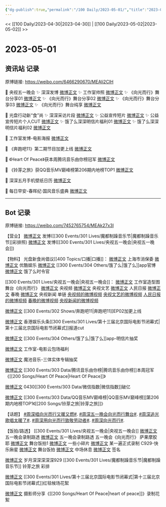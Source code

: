 ```yaml
---
{"dg-publish":true,"permalink":"/100 Daily/2023-05-01/","title":"2023-05-01","created":"2023-05-04T11:24:27.000+08:00","updated":"2023-05-04T11:54:25.000+08:00"}
---
```



<< [[100 Daily/2023-04-30\|2023-04-30]] | [[100 Daily/2023-05-02\|2023-05-02]] >>

# 2023-05-01

## 资讯站 记录

原博链接: https://weibo.com/6466290670/MEAli2ClH

💫 央视五一晚会
✨ 深深发博 [微博正文](https://weibo.com/6466290670/4896720795992897)
✨ 工作室帅照 [微博正文](https://weibo.com/6466290670/4896712764426748)
✨ 《向光而行》舞台分享01 [微博正文](https://weibo.com/6466290670/4896704664703666)
✨ 《向光而行》舞台分享02 [微博正文](https://weibo.com/6466290670/4896702882126485)
✨ 《向光而行》舞台分享03 [微博正文](https://weibo.com/6466290670/4896696633132037)
✨ 《向光而行》舞台纯享 [微博正文](https://weibo.com/6466290670/4896710868076913)

💫 光盘行动新“食”尚
✨ 深深采访片段 [微博正文](https://weibo.com/6466290670/4896536171381524)
✨ 公益宣传短片 [微博正文](https://weibo.com/6466290670/4896535818538668)
✨ 公益宣传短片个人CUT [微博正文](https://weibo.com/6466290670/4896619427796299)
✨ 饿了么深深明信片福利01 [微博正文](https://weibo.com/6466290670/4896559101119672)
✨ 饿了么深深明信片福利02 [微博正文](https://weibo.com/6466290670/4896535051243776)

💫 工作室发博-电影海报 [微博正文](https://weibo.com/6466290670/4896634367905191)

💫 《奔跑吧11》第二期节目加更上线 [微博正文](https://weibo.com/6466290670/4896589048975553)

💫 《Heart Of Peace》获本周腾讯音乐由你榜冠军 [微博正文](https://weibo.com/6466290670/4896577410039939)

💫 《铃芽之旅》获QQ音乐MV巅峰榜第206期内地榜TOP1 [微博正文](https://weibo.com/6466290670/4896643847817595)

💫 深深五月手机壁纸日历 [微博正文](https://weibo.com/6466290670/4896589862668524)

💫 每日早安-春晖纪·国风音乐盛典 [微博正文](https://weibo.com/6466290670/4896499425347222)

---
## Bot 记录

原博链接: https://weibo.com/7452765754/MEAk27x3l

【营业】
[微博正文](http://weibo.com/1736988591/MErev8Imv) 发博([[300 Events/301 Lives/魔都制躁音乐节\|魔都制躁音乐节]]彩排照)
[微博正文](http://weibo.com/1736988591/MEA8didMs) 发博([[300 Events/301 Lives/央视五一晚会\|央视五一晚会]])

【物料】
光盘新食尚倡议[[400 Topics/口播\|口播]]：
[微博正文](http://weibo.com/3511690595/MEuUnoJrm) 上海市消保委
[微博正文](http://weibo.com/1763415704/MExfVbdjd) 优酷娱乐
[微博正文](http://weibo.com/5117812753/MEv6e0wkJ) [[300 Events/304 Others/饿了么\|饿了么]]app官博
[微博正文](http://weibo.com/7756461320/MEv6dsatI) 饿了么时令官

[[300 Events/301 Lives/央视五一晚会\|央视五一晚会]]：
[微博正文](https://weibo.com/7478855230/MEzV57Wzs) 工作室造型图
舞台《向光而行》
[微博正文](http://weibo.com/7211561239/MEzxJzdS8) 央视频
[微博正文](http://weibo.com/2210168325/MEzzB5sq3) 央视文艺
[微博正文](http://weibo.com/2803301701/MEzCa3YaT) 人民日报
[微博正文](http://weibo.com/3506728370/MEzCFFRGv) 春晚
[微博正文](http://weibo.com/2656274875/MEzte18Qz) 央视新闻
单链
[央视频的微博视频](https://video.weibo.com/show?fid=1034:4896696522702905)
[央视文艺的微博视频](https://video.weibo.com/show?fid=1034:4896697977864227)
[人民日报的微博视频](https://video.weibo.com/show?fid=1034:4896698376585322)
[春晚的微博视频](https://video.weibo.com/show?fid=1034:4896700213428301)
[央视新闻的微博视频](https://video.weibo.com/show?fid=1034:4896691917357138)

[微博正文](http://weibo.com/2591595652/MEwGZeTky) [[300 Events/302 Shows/奔跑吧11\|奔跑吧11]]EP02加更上线

[微博正文](http://weibo.com/2043712215/MErqMjS4c) 香港娱乐头条[[300 Events/301 Lives/第十三届北京国际电影节闭幕式\|第十三届北京国际电影节闭幕式]]报道cut

[微博正文](http://weibo.com/5117812753/MEvSVlIyI) [[300 Events/304 Others/饿了么\|饿了么]]app-明信片抽奖

[微博正文](http://weibo.com/7478855230/MExQreO4w) 工作室-电影云包场福利

[微博正文](http://weibo.com/7829964942/MEz21iEJG) 魔池音乐-三体实体专辑抽奖

[微博正文](http://weibo.com/6733257358/MEwd80E8r) [[300 Events/303 Data/腾讯音乐由你榜\|腾讯音乐由你榜]]本周冠军《[[200 Songs/Heart Of Peace\|Heart Of Peace]]》

[微博正文](http://weibo.com/5637413637/MEum8Ffut) 0430[[300 Events/303 Data/微信指数\|微信指数]]破亿

[微博正文](http://weibo.com/2169129705/MEy4phNHX) [[300 Events/303 Data/QQ音乐MV巅峰榜\|QQ音乐MV巅峰榜]]第206期内地榜TOP1《[[200 Songs/铃芽之旅\|铃芽之旅]]》

【话题】
[#周深唱向光而行又暖又燃#](https://s.weibo.com/weibo?q=%23%E5%91%A8%E6%B7%B1%E5%94%B1%E5%90%91%E5%85%89%E8%80%8C%E8%A1%8C%E5%8F%88%E6%9A%96%E5%8F%88%E7%87%83%23).
[#周深五一晚会向光而行舞台#](https://s.weibo.com/weibo?q=%23%E5%91%A8%E6%B7%B1%E4%BA%94%E4%B8%80%E6%99%9A%E4%BC%9A%E5%90%91%E5%85%89%E8%80%8C%E8%A1%8C%E8%88%9E%E5%8F%B0%23).
[#周深追光歌唱太暖了#](https://s.weibo.com/weibo?q=%23%E5%91%A8%E6%B7%B1%E8%BF%BD%E5%85%89%E6%AD%8C%E5%94%B1%E5%A4%AA%E6%9A%96%E4%BA%86%23).
[#周深用向光而行致敬劳动者#](https://s.weibo.com/weibo?q=%23%E5%91%A8%E6%B7%B1%E7%94%A8%E5%90%91%E5%85%89%E8%80%8C%E8%A1%8C%E8%87%B4%E6%95%AC%E5%8A%B3%E5%8A%A8%E8%80%85%23).
[#周深向光而行#](https://s.weibo.com/weibo?q=%23%E5%91%A8%E6%B7%B1%E5%90%91%E5%85%89%E8%80%8C%E8%A1%8C%23).

【饭拍/路透】
[[300 Events/301 Lives/央视五一晚会\|央视五一晚会]]
[微博正文](http://weibo.com/5927465467/MEr1U5ax0) 五一晚会录制路透
[微博正文](http://weibo.com/5927465467/MEr9SccHX) 五一晚会录制路透
五一晚会《向光而行》
萨果摩胶耶
[微博正文](http://weibo.com/7350512075/MEzEoCQcl) 舞台饭拍1
[微博正文](http://weibo.com/7350512075/MEzG44rnA) 一些小碎片
[微博正文](http://weibo.com/7350512075/MEzL64AvY) 某一遍正式录制
C929-快乐揪星
[微博正文](http://weibo.com/1162291733/MEzU9hiea) 舞台饭拍
[微博正文](http://weibo.com/1162291733/MEAl1xWMj) 中场休息
[微博正文](http://weibo.com/1162291733/MEB8a5xNC) 签名

[微博正文](http://weibo.com/1600184310/MEuMnljIn) 岁月深深深深深929 [[300 Events/301 Lives/魔都制躁音乐节\|魔都制躁音乐节]] 铃芽之旅 彩排

[微博正文](http://weibo.com/5122158435/MEuL9D6FL) [[300 Events/301 Lives/第十三届北京国际电影节闭幕式\|第十三届北京国际电影节闭幕式]]红毯候场花絮

[微博正文](http://weibo.com/6559763622/MEyl7lTW5) 摄影师分享《[[200 Songs/Heart Of Peace\|heart of peace]]》录制花絮